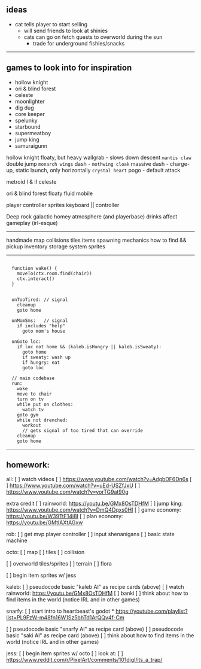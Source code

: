 ## ideas

* cat tells player to start selling
  * will send friends to look at shinies
  * cats can go on fetch quests to overworld during the sun
    * trade for underground fishies/snacks

---

## games to look into for inspiration
* hollow knight
* ori & blind forest
* celeste
* moonlighter
* dig dug
* core keeper
* spelunky
* starbound
* supermeatboy
* jump king
* samuraigunn

hollow knight
  floaty, but heavy
  wallgrab - slows down descent `mantis claw`
  double jump `monarch wings`
  dash - `mothwing cloak`
  massive dash - charge-up, static launch, only horizontally `crystal heart`
  pogo - default attack

metroid I & II
celeste

ori & blind forest
  floaty fluid mobile

player controller
  sprites
  keyboard || controller

Deep rock galactic
  homey atmosphere (and playerbase)
  drinks affect gameplay (irl-esque)

---


handmade map
  collisions
  tiles
items
  spawning
  mechanics how to find && pickup
  inventory
  storage system
  sprites

---

``` code (not like this)

  function wake() {
    moveTo(ctx.room.find(chair))
    ctx.interact()
  }

```

``` recipe card (like this)

  onTooTired: // signal
    cleanup
    goto home

  onMomSms:   // signal
    if includes "help"
      goto mom's house

  onGoto loc:
    if loc not home && (kaleb.isHungry || kaleb.isSweaty):
      goto home
      if sweaty: wash up
      if hungry: eat
      goto loc

  // main codebase
  run: 
    wake
    move to chair
    turn on tv
    while put on clothes:
      watch tv
    goto gym
    while not drenched:
      workout
      // gets signal of too tired that can override
    cleanup
    goto home

```

---

## homework:

all: 
  [ ] watch videos
    [ ] https://www.youtube.com/watch?v=AdgbDF6Dn6s
    [ ] https://www.youtube.com/watch?v=uEd-USZfJxU
    [ ] https://www.youtube.com/watch?v=yorTG9at90g

  extra credit
    [ ] rainworld:    https://youtu.be/GMx8OsTDHfM
    [ ] jump king:    https://www.youtube.com/watch?v=DmQ4Dqxs0HI
    [ ] game economy: https://youtu.be/W39TtF14i8I
    [ ] plan economy: https://youtu.be/GMtIAXtAGxw

rob: 
  [ ] get mvp player controller
    [ ] input shenanigans
    [ ] basic state machine

octo: 
  [ ] map
    [ ] tiles
    [ ] collision
  
  [ ] overworld tiles/sprites
    [ ] terrain
    [ ] flora
  
  [ ] begin item sprites w/ jess

kaleb:
  [ ] pseudocode basic "kaleb AI" as recipe cards (above)
  [ ] watch rainworld:    https://youtu.be/GMx8OsTDHfM
  [ ] banki
  [ ] think about how to find items in the world (notice IRL and in other games)

snarfy:
  [ ] start intro to heartbeast's godot
    * https://youtube.com/playlist?list=PL9FzW-m48fn16W1Sz5bhTd1ArQQv4f-Cm

  [ ] pseudocode basic "snarfy AI" as recipe card (above)
  [ ] pseudocode basic "saki AI" as recipe card (above)
  [ ] think about how to find items in the world (notice IRL and in other games)

jess:
  [ ] begin item sprites w/ octo
  [ ] look at:
    [ ] https://www.reddit.com/r/PixelArt/comments/101djgl/its_a_trap/
